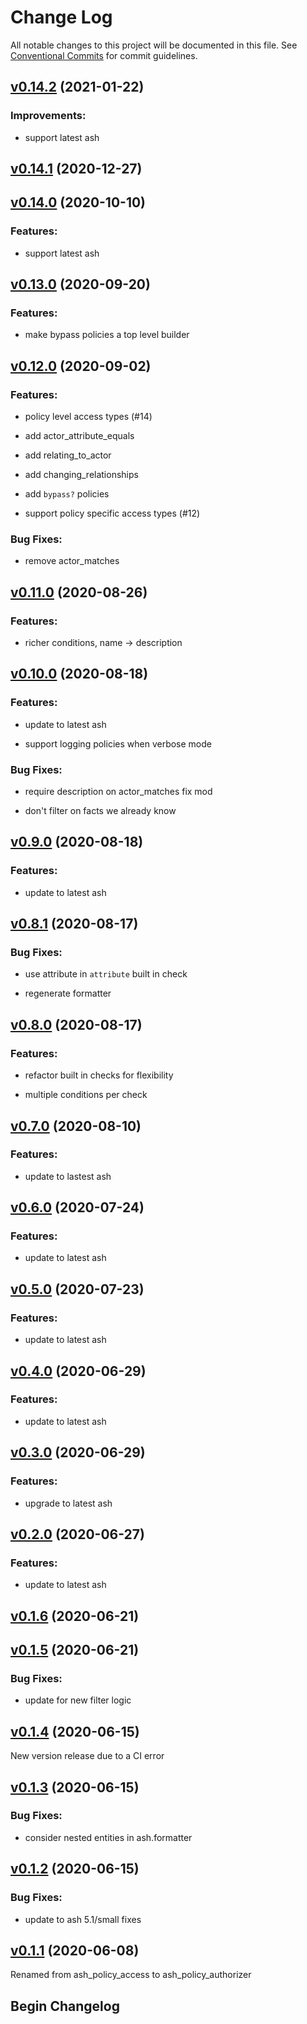 # Change Log

All notable changes to this project will be documented in this file.
See [Conventional Commits](Https://conventionalcommits.org) for commit guidelines.

<!-- changelog -->

## [v0.14.2](https://github.com/ash-project/ash_policy_authorizer/compare/v0.14.1...v0.14.2) (2021-01-22)




### Improvements:

* support latest ash

## [v0.14.1](https://github.com/ash-project/ash_policy_authorizer/compare/v0.14.0...v0.14.1) (2020-12-27)




## [v0.14.0](https://github.com/ash-project/ash_policy_authorizer/compare/v0.13.0...v0.14.0) (2020-10-10)




### Features:

* support latest ash

## [v0.13.0](https://github.com/ash-project/ash_policy_authorizer/compare/v0.12.0...v0.13.0) (2020-09-20)




### Features:

* make bypass policies a top level builder

## [v0.12.0](https://github.com/ash-project/ash_policy_authorizer/compare/v0.11.0...v0.12.0) (2020-09-02)




### Features:

* policy level access types (#14)

* add actor_attribute_equals

* add relating_to_actor

* add changing_relationships

* add `bypass?` policies

* support policy specific access types (#12)

### Bug Fixes:

* remove actor_matches

## [v0.11.0](https://github.com/ash-project/ash_policy_authorizer/compare/v0.10.0...v0.11.0) (2020-08-26)




### Features:

* richer conditions, name -> description

## [v0.10.0](https://github.com/ash-project/ash_policy_authorizer/compare/v0.9.0...v0.10.0) (2020-08-18)




### Features:

* update to latest ash

* support logging policies when verbose mode

### Bug Fixes:

* require description on actor_matches fix mod

* don't filter on facts we already know

## [v0.9.0](https://github.com/ash-project/ash_policy_authorizer/compare/v0.8.1...v0.9.0) (2020-08-18)




### Features:

* update to latest ash

## [v0.8.1](https://github.com/ash-project/ash_policy_authorizer/compare/v0.8.0...v0.8.1) (2020-08-17)




### Bug Fixes:

* use attribute in `attribute` built in check

* regenerate formatter

## [v0.8.0](https://github.com/ash-project/ash_policy_authorizer/compare/v0.7.0...v0.8.0) (2020-08-17)




### Features:

* refactor built in checks for flexibility

* multiple conditions per check

## [v0.7.0](https://github.com/ash-project/ash_policy_authorizer/compare/v0.6.0...v0.7.0) (2020-08-10)




### Features:

* update to lastest ash

## [v0.6.0](https://github.com/ash-project/ash_policy_authorizer/compare/0.5.0...v0.6.0) (2020-07-24)




### Features:

* update to latest ash

## [v0.5.0](https://github.com/ash-project/ash_policy_authorizer/compare/0.4.0...v0.5.0) (2020-07-23)




### Features:

* update to latest ash

## [v0.4.0](https://github.com/ash-project/ash_policy_authorizer/compare/0.3.0...v0.4.0) (2020-06-29)




### Features:

* update to latest ash

## [v0.3.0](https://github.com/ash-project/ash_policy_authorizer/compare/0.2.0...v0.3.0) (2020-06-29)




### Features:

* upgrade to latest ash

## [v0.2.0](https://github.com/ash-project/ash_policy_authorizer/compare/0.1.6...v0.2.0) (2020-06-27)




### Features:

* update to latest ash

## [v0.1.6](https://github.com/ash-project/ash_policy_authorizer/compare/0.1.5...v0.1.6) (2020-06-21)




## [v0.1.5](https://github.com/ash-project/ash_policy_authorizer/compare/0.1.4...v0.1.5) (2020-06-21)




### Bug Fixes:

* update for new filter logic

## [v0.1.4](https://github.com/ash-project/ash_policy_authorizer/compare/0.1.3...v0.1.4) (2020-06-15)

New version release due to a CI error


## [v0.1.3](https://github.com/ash-project/ash_policy_authorizer/compare/0.1.2...v0.1.3) (2020-06-15)




### Bug Fixes:

* consider nested entities in ash.formatter

## [v0.1.2](https://github.com/ash-project/ash_policy_authorizer/compare/0.1.1...v0.1.2) (2020-06-15)




### Bug Fixes:

* update to ash 5.1/small fixes

## [v0.1.1](https://github.com/ash-project/ash_policy_authorizer/compare/0.1.0...v0.1.1) (2020-06-08)

Renamed from ash_policy_access to ash_policy_authorizer

## Begin Changelog
